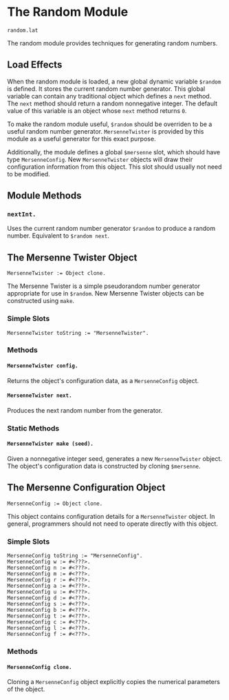 
# The Random Module

    random.lat

The random module provides techniques for generating random numbers.

## Load Effects

When the random module is loaded, a new global dynamic variable
`$random` is defined. It stores the current random number
generator. This global variable can contain any traditional object
which defines a `next` method. The `next` method should return a
random nonnegative integer. The default value of this variable is an
object whose `next` method returns `0`.

To make the random module useful, `$random` should be overriden to be
a useful random number generator. `MersenneTwister` is provided by
this module as a useful generator for this exact purpose.

Additionally, the module defines a global `$mersenne` slot, which
should have type `MersenneConfig`. New `MersenneTwister` objects will
draw their configuration information from this object. This slot
should usually not need to be modified.

## Module Methods

### `nextInt.`

Uses the current random number generator `$random` to produce a random
number. Equivalent to `$random next`.

## The Mersenne Twister Object

    MersenneTwister := Object clone.

The Mersenne Twister is a simple pseudorandom number generator
appropriate for use in `$random`. New Mersenne Twister objects can be
constructed using `make`.

### Simple Slots

    MersenneTwister toString := "MersenneTwister".

### Methods

#### `MersenneTwister config.`

Returns the object's configuration data, as a `MersenneConfig` object.

#### `MersenneTwister next.`

Produces the next random number from the generator.

### Static Methods

#### `MersenneTwister make (seed).`

Given a nonnegative integer seed, generates a new `MersenneTwister`
object. The object's configuration data is constructed by cloning
`$mersenne`.

## The Mersenne Configuration Object

    MersenneConfig := Object clone.

This object contains configuration details for a `MersenneTwister`
object. In general, programmers should not need to operate directly
with this object.

### Simple Slots

    MersenneConfig toString := "MersenneConfig".
    MersenneConfig w := #<???>.
    MersenneConfig n := #<???>.
    MersenneConfig m := #<???>.
    MersenneConfig r := #<???>.
    MersenneConfig a := #<???>.
    MersenneConfig u := #<???>.
    MersenneConfig d := #<???>.
    MersenneConfig s := #<???>.
    MersenneConfig b := #<???>.
    MersenneConfig t := #<???>.
    MersenneConfig c := #<???>.
    MersenneConfig l := #<???>.
    MersenneConfig f := #<???>.

### Methods

#### `MersenneConfig clone.`

Cloning a `MersenneConfig` object explicitly copies the numerical
parameters of the object.

